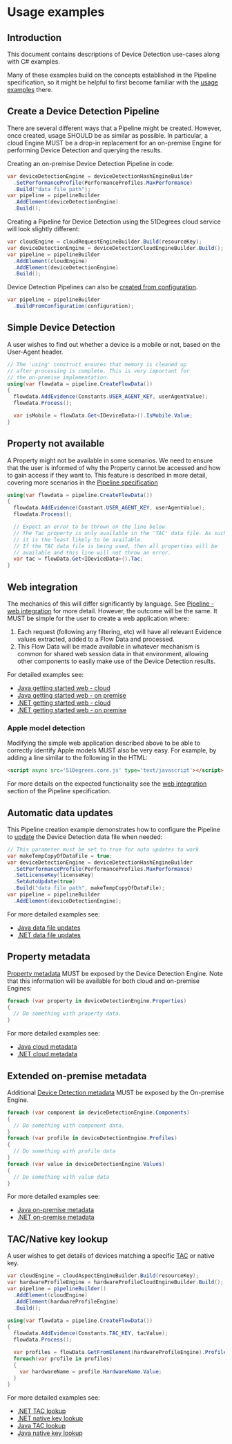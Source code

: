 # Usage examples

## Introduction

This document contains descriptions of Device Detection use-cases along with
C# examples.

Many of these examples build on the concepts established in the Pipeline
specification, so it might be helpful to first become familiar with
the [usage examples](../pipeline-specification/usage-examples.md) there.

## Create a Device Detection Pipeline

There are several different ways that a Pipeline might be created. However, once
created, usage SHOULD be as similar as possible.
In particular, a cloud Engine MUST be a drop-in replacement for an on-premise
Engine for performing Device Detection and querying the results.

Creating an on-premise Device Detection Pipeline in code:

```c#
var deviceDetectionEngine = deviceDetectionHashEngineBuilder
  .SetPerformanceProfile(PerformanceProfiles.MaxPerformance)
  .Build("data file path");
var pipeline = pipelineBuilder
  .AddElement(deviceDetectionEngine)
  .Build();
```

Creating a Pipeline for Device Detection using the 51Degrees cloud service will
look slightly different:

```c#
var cloudEngine = cloudRequestEngineBuilder.Build(resourceKey);
var deviceDetectionEngine = deviceDetectionCloudEngineBuilder.Build();
var pipeline = pipelineBuilder
  .AddElement(cloudEngine)
  .AddElement(deviceDetectionEngine)
  .Build();
```

Device Detection Pipelines can also
be [created from configuration](../pipeline-specification/features/pipeline-configuration.md).

```c#
var pipeline = pipelineBuilder
  .BuildFromConfiguration(configuration);
```

## Simple Device Detection

A user wishes to find out whether a device is a mobile or not, based on the
User-Agent header.

```c#
// The 'using' construct ensures that memory is cleaned up 
// after processing is complete. This is very important for 
// the on-premise implementation.
using(var flowdata = pipeline.CreateFlowData())
{
  flowdata.AddEvidence(Constants.USER_AGENT_KEY, userAgentValue);
  flowdata.Process();

  var isMobile = flowData.Get<IDeviceData>().IsMobile.Value;
}
```

## Property not available

A Property might not be available in some scenarios. We need to ensure that the
user is informed of why the Property cannot be accessed and how to gain access
if they want to. This feature is described in more detail, covering more scenarios in
the [Pipeline specification](../pipeline-specification/features/properties.md#missing-properties)

```c#
using(var flowdata = pipeline.CreateFlowData())
{
  flowdata.AddEvidence(Constant.USER_AGENT_KEY, userAgentValue);
  flowdata.Process();

  // Expect an error to be thrown on the line below.
  // The Tac property is only available in the 'TAC' data file. As such
  // it is the least likely to be available.
  // If the TAC data file is being used, then all properties will be 
  // available and this line will not throw an error.
  var tac = flowData.Get<IDeviceData>().Tac;
}
```

## Web integration

The mechanics of this will differ significantly by language.
See [Pipeline - web integration](../pipeline-specification/features/web-integration.md)
for more detail.
However, the outcome will be the same. It MUST be simple for the user to
create a web application where:

1. Each request (following any filtering, etc) will have all relevant Evidence
   values extracted, added to a Flow Data and processed.
2. This Flow Data will be made available in whatever mechanism is common for
   shared web session data in that environment, allowing other components to
   easily make use of the Device Detection results.

For detailed examples see:

- [Java getting started web - cloud](https://github.com/51Degrees/device-detection-java-examples/tree/master/web/getting-started.cloud)
- [Java getting started web - on premise](https://github.com/51Degrees/device-detection-java-examples/tree/master/web/getting-started.onprem)
- [.NET getting started web - cloud](https://github.com/51Degrees/device-detection-dotnet/tree/master/Examples/Cloud/GettingStarted-Web)
- [.NET getting started web - on premise](https://github.com/51Degrees/device-detection-dotnet/tree/master/Examples/OnPremise/GettingStarted-Web)

### Apple model detection

Modifying the simple web application described above to be able to correctly
identify Apple models MUST also be very easy. For example, by adding a line
similar to the following in the HTML:

```html
<script async src='51Degrees.core.js' type='text/javascript'></script>
```

For more details on the expected functionality see
the [web integration](../pipeline-specification/features/web-integration.md#client-side-features)
section of the Pipeline specification.

## Automatic data updates

This Pipeline creation example demonstrates how to configure the Pipeline to
[update](../pipeline-specification/features/data-updates.md) the Device
Detection data file when needed:

```c#
// This parameter must be set to true for auto updates to work
var makeTempCopyOfDataFile = true;
var deviceDetectionEngine = deviceDetectionHashEngineBuilder
  .SetPerformanceProfile(PerformanceProfiles.MaxPerformance)
  .SetLicenseKey(licenseKey)
  .SetAutoUpdate(true)
  .Build("data file path", makeTempCopyOfDataFile);
var pipeline = pipelineBuilder
  .AddElement(deviceDetectionEngine);
```

For more detailed examples see:

- [Java data file updates](https://github.com/51Degrees/device-detection-java-examples/blob/master/console/src/main/java/fiftyone/devicedetection/examples/console/UpdateDataFile.java)
- [.NET data file updates](https://github.com/51Degrees/device-detection-dotnet/blob/master/Examples/OnPremise/UpdateDataFile-Console/Program.cs)

## Property metadata

[Property metadata](../pipeline-specification/features/properties.md#property-metadata)
MUST be exposed by the Device Detection Engine.
Note that this information will be available for both cloud and on-premise Engines:

```c#
foreach (var property in deviceDetectionEngine.Properties)
{
  // Do something with property data.
}
```

For more detailed examples see:

- [Java cloud metadata](https://github.com/51Degrees/device-detection-java-examples/blob/master/console/src/main/java/fiftyone/devicedetection/examples/console/MetadataCloud.java#L113)
- [.NET cloud metadata](https://github.com/51Degrees/device-detection-dotnet/blob/master/Examples/Cloud/Metadata-Console/Program.cs#L111)

## Extended on-premise metadata

Additional [Device Detection metadata](pipeline-elements/device-detection-on-premise.md#metadata)
MUST be exposed by the On-premise Engine.

```c#
foreach (var component in deviceDetectionEngine.Components)
{
  // Do something with component data.
}
foreach (var profile in deviceDetectionEngine.Profiles)
{
  // Do something with profile data
}
foreach (var value in deviceDetectionEngine.Values)
{
  // Do something with value data
}
```

For more detailed examples see:

- [Java on-premise metadata](https://github.com/51Degrees/device-detection-java-examples/blob/master/console/src/main/java/fiftyone/devicedetection/examples/console/MetadataOnPrem.java#L134)
- [.NET on-premise metadata](https://github.com/51Degrees/device-detection-dotnet/blob/master/Examples/OnPremise/Metadata-Console/Program.cs#L126)

## TAC/Native key lookup

A user wishes to get details of devices matching a
specific [TAC](https://en.wikipedia.org/wiki/Type_Allocation_Code) or native
key.

```c#
var cloudEngine = cloudAspectEngineBuilder.Build(resourceKey);
var hardwareProfileEngine = hardwareProfileCloudEngineBuilder.Build();
var pipeline = pipelineBuilder()
  .AddElement(cloudEngine)
  .AddElement(hardwareProfileEngine)
  .Build();

using(var flowdata = pipeline.CreateFlowData())
{
  flowdata.AddEvidence(Constants.TAC_KEY, tacValue);
  flowdata.Process();

  var profiles = flowData.GetFromElement(hardwareProfileEngine).Profiles.Value;
  foreach(var profile in profiles)
  {
    var hardwareName = profile.HardwareName.Value;
  }
}
```

For more detailed examples see:

- [.NET TAC lookup](https://github.com/51Degrees/device-detection-dotnet/blob/master/Examples/Cloud/TAC-Console/Program.cs)
- [.NET native key lookup](https://github.com/51Degrees/device-detection-dotnet/blob/master/Examples/Cloud/NativeModel-Console/Program.cs)
- [Java TAC lookup](https://github.com/51Degrees/device-detection-java-examples/blob/master/console/src/main/java/fiftyone/devicedetection/examples/console/TacCloud.java)
- [Java native key lookup](https://github.com/51Degrees/device-detection-java-examples/blob/master/console/src/main/java/fiftyone/devicedetection/examples/console/NativeModelCloud.java)
